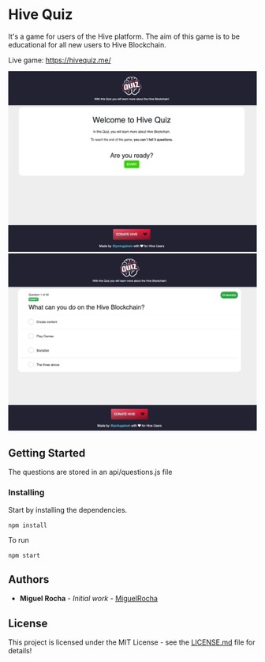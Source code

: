 # Hive Quiz

It's a game for users of the Hive platform. The aim of this game is to be educational for all new users to Hive Blockchain.

Live game: https://hivequiz.me/

![](/public/hive-quiz-img.png)
![](/public/hive-quiz-question.png)

## Getting Started

The questions are stored in an api/questions.js file

### Installing

Start by installing the dependencies.

```
npm install
```

To run

```
npm start
```

## Authors

* **Miguel Rocha** - *Initial work* - [MiguelRocha](https://github.com/amsrocha2020/)


## License

This project is licensed under the MIT License - see the [LICENSE.md](LICENSE.md) file for details!